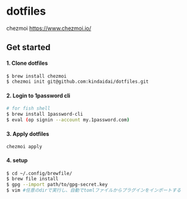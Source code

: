 # dotfiles

chezmoi https://www.chezmoi.io/

## Get started

#### 1. Clone dotfiles

```sh
$ brew install chezmoi
$ chezmoi init git@github.com:kindaidai/dotfiles.git
```

#### 2. Login to 1password cli

```sh
# for fish shell
$ brew install 1password-cli
$ eval (op signin --account my.1password.com)
```

#### 3. Apply dotfiles

```
chezmoi apply
```

#### 4. setup

```sh
$ cd ~/.config/brewfile/
$ brew file install
$ gpg --import path/to/gpg-secret.key
$ vim #任意のdirで実行し、自動でtomlファイルからプラグインをインポートする
```
